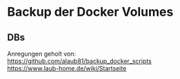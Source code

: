 # Backup der Docker Volumes

## DBs
Anregungen geholt von:  
https://github.com/alaub81/backup_docker_scripts  
https://www.laub-home.de/wiki/Startseite  
